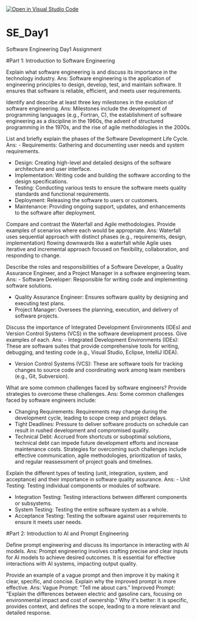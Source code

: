 [![Open in Visual Studio Code](https://classroom.github.com/assets/open-in-vscode-2e0aaae1b6195c2367325f4f02e2d04e9abb55f0b24a779b69b11b9e10269abc.svg)](https://classroom.github.com/online_ide?assignment_repo_id=15794691&assignment_repo_type=AssignmentRepo)
# SE_Day1
Software Engineering Day1 Assignment

#Part 1: Introduction to Software Engineering

Explain what software engineering is and discuss its importance in the technology industry.
Ans: Software engineering is the application of engineering principles to design, develop, test, and maintain software. It ensures that software is reliable, efficient, and meets user requirements.

Identify and describe at least three key milestones in the evolution of software engineering.
Ans: Milestones include the development of programming languages (e.g., Fortran, C), the establishment of software engineering as a discipline in the 1960s, the advent of structured programming in the 1970s, and the rise of agile methodologies in the 2000s.

List and briefly explain the phases of the Software Development Life Cycle.
Ans: - Requirements: Gathering and documenting user needs and system requirements.
  - Design: Creating high-level and detailed designs of the software architecture and user interface.
  - Implementation: Writing code and building the software according to the design specifications.
  - Testing: Conducting various tests to ensure the software meets quality standards and functional requirements.
  - Deployment: Releasing the software to users or customers.
  - Maintenance: Providing ongoing support, updates, and enhancements to the software after deployment.

Compare and contrast the Waterfall and Agile methodologies. Provide examples of scenarios where each would be appropriate.
Ans: Waterfall uses sequential approach with distinct phases (e.g., requirements, design, implementation) flowing downwards like a waterfall while Agile uses iterative and incremental approach focused on flexibility, collaboration, and responding to change.

Describe the roles and responsibilities of a Software Developer, a Quality Assurance Engineer, and a Project Manager in a software engineering team.
Ans: - Software Developer: Responsible for writing code and implementing software solutions.
  - Quality Assurance Engineer: Ensures software quality by designing and executing test plans.
  - Project Manager: Oversees the planning, execution, and delivery of software projects.

Discuss the importance of Integrated Development Environments (IDEs) and Version Control Systems (VCS) in the software development process. Give examples of each.
Ans: - Integrated Development Environments (IDEs): These are software suites that provide comprehensive tools for writing, debugging, and testing code (e.g., Visual Studio, Eclipse, IntelliJ IDEA).
  - Version Control Systems (VCS): These are software tools for tracking changes to source code and coordinating work among team members (e.g., Git, Subversion).

What are some common challenges faced by software engineers? Provide strategies to overcome these challenges.
Ans: Some common challenges faced by software engineers include:
  - Changing Requirements: Requirements may change during the development cycle, leading to scope creep and project delays.
  - Tight Deadlines: Pressure to deliver software products on schedule can result in rushed development and compromised quality.
  - Technical Debt: Accrued from shortcuts or suboptimal solutions, technical debt can impede future development efforts and increase maintenance costs.
Strategies for overcoming such challenges include effective communication, agile methodologies, prioritization of tasks, and regular reassessment of project goals and timelines.

Explain the different types of testing (unit, integration, system, and acceptance) and their importance in software quality assurance.
Ans: - Unit Testing: Testing individual components or modules of software.
  - Integration Testing: Testing interactions between different components or subsystems.
  - System Testing: Testing the entire software system as a whole.
  - Acceptance Testing: Testing the software against user requirements to ensure it meets user needs.

#Part 2: Introduction to AI and Prompt Engineering


Define prompt engineering and discuss its importance in interacting with AI models.
Ans: Prompt engineering involves crafting precise and clear inputs for AI models to achieve desired outcomes. It is essential for effective interactions with AI systems, impacting output quality.

Provide an example of a vague prompt and then improve it by making it clear, specific, and concise. Explain why the improved prompt is more effective.
Ans: Vague Prompt: "Tell me about cars."
Improved Prompt: "Explain the differences between electric and gasoline cars, focusing on environmental impact and cost of ownership."
Why it's better: It is specific, provides context, and defines the scope, leading to a more relevant and detailed response.
